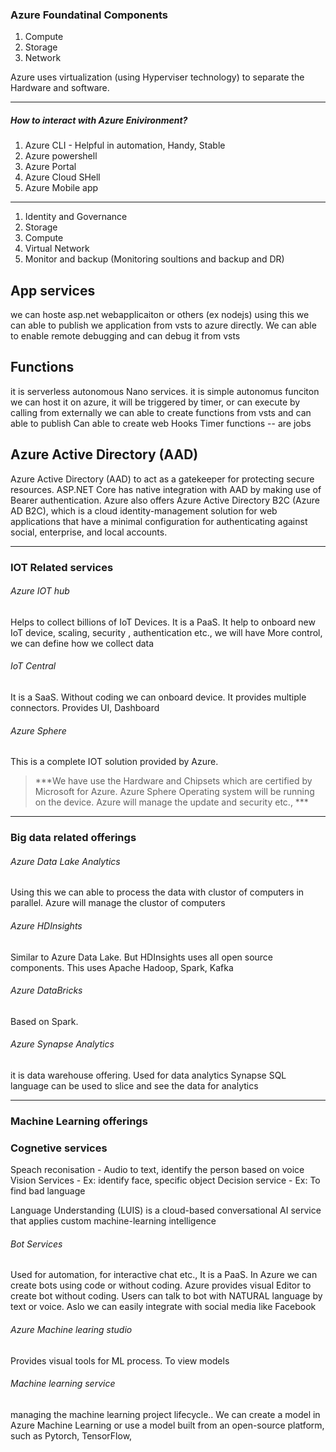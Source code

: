 ### Azure Foundatinal Components
1. Compute
2. Storage
3. Network


Azure  uses virtualization (using Hyperviser technology) to separate the Hardware and software.

---
##### How to interact with Azure Enivironment?
1. Azure CLI  - Helpful in automation, Handy, Stable
2. Azure powershell
3. Azure Portal
4. Azure Cloud SHell
5. Azure Mobile app
---
1. Identity and Governance
2. Storage
3. Compute
4. Virtual Network
5. Monitor and backup  (Monitoring soultions and backup and DR)


App services
-------------------
we can hoste asp.net webapplicaiton or others (ex nodejs) using this
we can able to publish we application from vsts to azure directly. We can able to enable remote debugging and can debug it from vsts

Functions
----------
it is serverless autonomous Nano services.
it is simple autonomus funciton we can host it on azure, it will be
  triggered by timer, or can execute by calling from externally
we can able to create functions from vsts and can able to publish
Can able to create web Hooks
Timer functions -- are jobs



Azure Active Directory (AAD)
-----------------------------
Azure Active Directory (AAD) to act as a gatekeeper for protecting secure resources. ASP.NET
Core has native integration with AAD by making use of Bearer authentication. Azure
also offers Azure Active Directory B2C (Azure AD B2C), which is a cloud identity-management
solution for web applications that have a minimal configuration for
authenticating against social, enterprise, and local accounts.

---
### IOT Related services

###### Azure IOT hub
Helps to collect  billions of IoT Devices.
It is a PaaS. It help to onboard new IoT device, scaling, security , authentication etc.,
we will have More control, we can define how we collect data

###### IoT Central
 It is a SaaS. Without coding we can onboard device. It provides multiple connectors. Provides UI, Dashboard

 ###### Azure Sphere
 This is a complete IOT solution provided by Azure.
 > ***We have use the Hardware and Chipsets which are certified by Microsoft for Azure. Azure Sphere Operating system will be running on the device. Azure will manage the update and security etc., ***
---

 ### Big data related offerings
 ###### Azure Data Lake Analytics
 Using this we can able to process the data with clustor of computers in parallel. Azure will manage the clustor of computers

 ###### Azure HDInsights
Similar to Azure Data Lake. But HDInsights uses all open source components.
This uses Apache Hadoop, Spark, Kafka

###### Azure DataBricks
Based on Spark.

###### Azure Synapse Analytics
it is data warehouse offering. Used for data analytics
Synapse SQL language can be used to slice and see the data for analytics


---
### Machine Learning offerings
### Cognetive services
Speach reconisation - Audio to text, identify the person based on voice
Vision Services - Ex: identify face, specific object
Decision service - Ex: To find bad language

Language Understanding (LUIS) is a cloud-based conversational AI service that applies custom machine-learning intelligence

###### Bot Services
Used for automation, for interactive chat etc.,
It is a PaaS. In Azure we can create bots using code or without coding.
Azure provides visual Editor to create bot without coding.
Users can talk to bot with NATURAL language by text or voice.
Aslo we can easily integrate with social media like Facebook

###### Azure Machine learing studio
Provides visual tools for ML process. To view models

###### Machine learning service
managing the machine learning project lifecycle..
We can create a model in Azure Machine Learning or use a model built from an open-source platform, such as Pytorch, TensorFlow,
 
